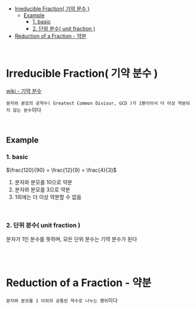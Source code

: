 - [Irreducible Fraction( 기약 분수 )](#irreducible-fraction-기약-분수-)
  - [Example](#example)
    - [1. basic](#1-basic)
    - [2. 단위 분수( unit fraction )](#2-단위-분수-unit-fraction-)
- [Reduction of a Fraction - 약분](#reduction-of-a-fraction---약분)

<br>

# Irreducible Fraction( 기약 분수 )
[ wiki - 기약 분수 ](https://ko.wikipedia.org/wiki/%EA%B8%B0%EC%95%BD%EB%B6%84%EC%88%98)<br>

`분자와 분모의 공약수( Greatest Common Divisor, GCD )가 1뿐이어서 더 이상 약분되지 않는 분수`이다<br>

<br>

## Example
### 1. basic
$\frac{120}{90} = \frac{12}{9} = \frac{4}{3}$ <br>

1. 분자와 분모를 10으로 약분
2. 분자와 분모를 3으로 약분
3. 1외에는 더 이상 약분할 수 없음

<br>

### 2. 단위 분수( unit fraction )
분자가 1인 분수를 뜻하며, 모든 단위 분수는 기약 분수가 된다<br>

<br><br>

# Reduction of a Fraction - 약분
`분자와 분모를 1 이외의 공통된 약수로 나누는 행위`이다<br>